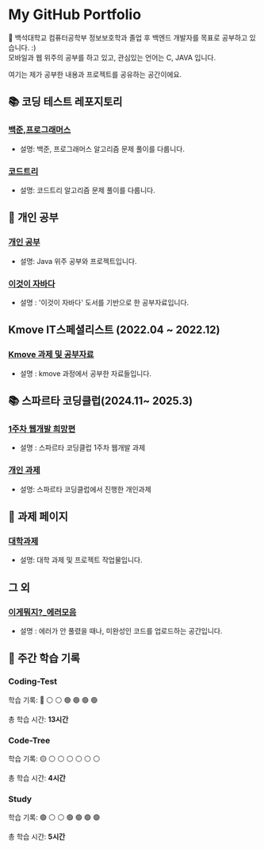# My GitHub Portfolio

👋 백석대학교 컴퓨터공학부 정보보호학과 졸업 후 백엔드 개발자를 목표로 공부하고 있습니다. :)  
모바일과 웹 위주의 공부를 하고 있고, 관심있는 언어는 C, JAVA 입니다.  

여기는 제가 공부한 내용과 프로젝트를 공유하는 공간이에요.

## 📚 코딩 테스트 레포지토리
### [백준,프로그래머스](https://github.com/juyangjin/Coding-Test)
- 설명: 백준, 프로그래머스 알고리즘 문제 풀이를 다룹니다.

### [코드트리](https://github.com/juyangjin/Code-Tree)
- 설명: 코드트리 알고리즘 문제 풀이를 다룹니다.

## 🧠 개인 공부
### [개인 공부](https://github.com/juyangjin/study)
- 설명: Java 위주 공부와 프로젝트입니다.

### [이것이 자바다](https://github.com/juyangjin/JAVA-s-Study)
- 설명 : '이것이 자바다' 도서를 기반으로 한 공부자료입니다.

## Kmove IT스페셜리스트 (2022.04 ~ 2022.12)
### [Kmove 과제 및 공부자료](https://github.com/juyangjin/2022_Kmove)
- 설명 : kmove 과정에서 공부한 자료들입니다.

## 📚 스파르타 코딩클럽(2024.11~ 2025.3)
### [1주차 웹개발 희망편](https://github.com/DeaHyun0911/sparta-web-team)
- 설명 : 스파르타 코딩클럽 1주차 웹개발 과제

### [개인 과제](https://github.com/juyangjin/personal_assignment)
- 설명: 스파르타 코딩클럽에서 진행한 개인과제

## 📑 과제 페이지
### [대학과제](https://github.com/juyangjin/BU-2017-2022)
- 설명: 대학 과제 및 프로젝트 작업물입니다.

## 그 외
### [이게뭐지?_에러모음](https://github.com/juyangjin/Error)
- 설명 : 에러가 안 풀렸을 때나, 미완성인 코드를 업로드하는 공간입니다.

## 📑 주간 학습 기록

### Coding-Test
학습 기록: 🔴 ⚪ ⚪ 🟢 🟢 🟢 🟢 

총 학습 시간: **13시간**

### Code-Tree
학습 기록: 🟡 ⚪ ⚪ ⚪ ⚪ ⚪ ⚪ 

총 학습 시간: **4시간**

### Study
학습 기록: 🟢 ⚪ ⚪ 🟢 🟢 🟢 🟢 

총 학습 시간: **5시간**

